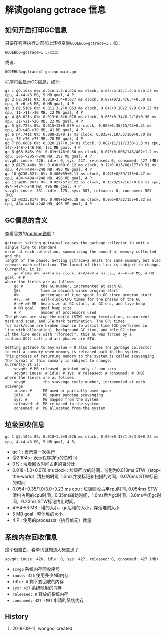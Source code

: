 <!---
markmeta_title: 解读golang gctrace 信息
markmeta_date: 2018-09-11 
markmeta_tags: golang,gc
markmeta_categories: 编程语言
markmeta_author: 望哥
-->

# 解读golang gctrace 信息

##  如何开启打印GC信息

只要在程序执行之前加上环境变量`GODEBUG=gctrace=1` ，如：
```
GODEBUG=gctrace=1 ./xxxx
```

或者:
```
GODEBUG=gctrace=1 go run main.go
```

程序将会显示GC信息，如下:

```
gc 1 @2.104s 0%: 0.018+1.3+0.076 ms clock, 0.054+0.35/1.0/3.0+0.23 ms cpu, 4->4->3 MB, 5 MB goal, 4 P
gc 2 @2.241s 0%: 0.019+2.4+0.077 ms clock, 0.079+0/2.4/6.4+0.30 ms cpu, 5->6->5 MB, 6 MB goal, 4 P
gc 3 @2.510s 0%: 0.011+3.2+0.063 ms clock, 0.047+0.10/2.9/9.0+0.25 ms cpu, 11->11->10 MB, 12 MB goal, 4 P
gc 4 @3.021s 0%: 0.013+6.6+0.076 ms clock, 0.053+0.34/6.2/18+0.30 ms cpu, 21->21->20 MB, 22 MB goal, 4 P
gc 5 @3.725s 0%: 0.015+15+0.079 ms clock, 0.062+0.35/15/45+0.31 ms cpu, 40->40->39 MB, 41 MB goal, 4 P
gc 6 @4.741s 0%: 0.008+35+0.17 ms clock, 0.035+0.19/35/100+0.70 ms cpu, 76->76->75 MB, 78 MB goal, 4 P
gc 7 @6.688s 0%: 0.020+117+0.34 ms clock, 0.082+11/117/330+1.3 ms cpu, 147->148->146 MB, 151 MB goal, 4 P
gc 8 @68.645s 0%: 0.019+146+0.30 ms clock, 0.078+0.006/146/407+1.2 ms cpu, 285->285->248 MB, 292 MB goal, 4 P
scvg0: inuse: 426, idle: 0, sys: 427, released: 0, consumed: 427 (MB)
gc 9 @175.448s 0%: 0.030+60+0.12 ms clock, 0.12+0.013/60/177+0.51 ms cpu, 484->484->248 MB, 496 MB goal, 4 P
gc 10 @236.621s 0%: 0.006+59+0.11 ms clock, 0.025+0/59/173+0.47 ms cpu, 484->484->248 MB, 496 MB goal, 4 P
gc 11 @285.967s 0%: 0.027+57+0.22 ms clock, 0.11+0/57/163+0.89 ms cpu, 484->484->248 MB, 496 MB goal, 4 P
scvg1: inuse: 331, idle: 175, sys: 507, released: 0, consumed: 507 (MB)
gc 12 @333.817s 0%: 0.009+52+0.18 ms clock, 0.036+0/52/155+0.72 ms cpu, 484->484->248 MB, 496 MB goal, 4 P
```

## GC信息的含义

查看官方的[runtime说明](https://golang.org/pkg/runtime/)：

```
gctrace: setting gctrace=1 causes the garbage collector to emit a single line to standard
error at each collection, summarizing the amount of memory collected and the
length of the pause. Setting gctrace=2 emits the same summary but also
repeats each collection. The format of this line is subject to change.
Currently, it is:
	gc # @#s #%: #+#+# ms clock, #+#/#/#+# ms cpu, #->#-># MB, # MB goal, # P
where the fields are as follows:
	gc #        the GC number, incremented at each GC
	@#s         time in seconds since program start
	#%          percentage of time spent in GC since program start
	#+...+#     wall-clock/CPU times for the phases of the GC
	#->#-># MB  heap size at GC start, at GC end, and live heap
	# MB goal   goal heap size
	# P         number of processors used
The phases are stop-the-world (STW) sweep termination, concurrent
mark and scan, and STW mark termination. The CPU times
for mark/scan are broken down in to assist time (GC performed in
line with allocation), background GC time, and idle GC time.
If the line ends with "(forced)", this GC was forced by a
runtime.GC() call and all phases are STW.

Setting gctrace to any value > 0 also causes the garbage collector
to emit a summary when memory is released back to the system.
This process of returning memory to the system is called scavenging.
The format of this summary is subject to change.
Currently it is:
	scvg#: # MB released  printed only if non-zero
	scvg#: inuse: # idle: # sys: # released: # consumed: # (MB)
where the fields are as follows:
	scvg#        the scavenge cycle number, incremented at each scavenge
	inuse: #     MB used or partially used spans
	idle: #      MB spans pending scavenging
	sys: #       MB mapped from the system
	released: #  MB released to the system
	consumed: #  MB allocated from the system
```

## 垃圾回收信息

```
gc 1 @2.104s 0%: 0.018+1.3+0.076 ms clock, 0.054+0.35/1.0/3.0+0.23 ms cpu, 4->4->3 MB, 5 MB goal, 4 P。
```

- gc 1 : 表示第一次执行
- @2.104s :  表示程序执行的总时间
- 0%  : 垃圾回收时间占用的百分比
- 0.018+1.3+0.076 ms clock :  垃圾回收的时间，分别为0.018ms STW（stop-the-world）清扫的时间, 1.3ms并发标记和扫描的时间，0.076ms STW标记的时间
- 0.054+0.35/1.0/3.0+0.23 ms cpu  : 垃圾回收占用cpu时间, 0.054ms STW清扫占用的cpu时间，0.35ms辅助时间，1.0ms后台gc时间，3.0ms空闲gc时间，0.23ms STW标记终止时间。
- 4->4->3 MB : 堆的大小，gc后堆的大小，存活堆的大小
- 5 MB goal  : 整体堆的大小
- 4 P  : 使用的processor（执行单元）数量

## 系统内存回收信息

这个很直白，看单词就知道大概意思了
```
scvg0: inuse: 426, idle: 0, sys: 427, released: 0, consumed: 427 (MB)
```
- `scvg0` 系统内存回收序号
- `inuse: 426` 使用多少MB内存
- `idle: 0` 剩下要回收的内存
- `sys: 427` 系统映射的内存
- `released: 0` 释放的系统内存
- `consumed: 427 (MB)` 申请的系统内存



## History

1. 2018-09-11, wongoo, created
